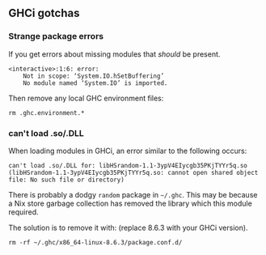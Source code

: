 ## GHCi gotchas

### Strange package errors

If you get errors about missing modules that _should_ be present.

```
<interactive>:1:6: error:
    Not in scope: ‘System.IO.hSetBuffering’
    No module named ‘System.IO’ is imported.
```

Then remove any local GHC environment files:

    rm .ghc.environment.*


### can't load .so/.DLL

When loading modules in GHCi, an error similar to the following occurs:

```
can't load .so/.DLL for: libHSrandom-1.1-3ypV4EIycgb35PKjTYYr5q.so (libHSrandom-1.1-3ypV4EIycgb35PKjTYYr5q.so: cannot open shared object file: No such file or directory)
```

There is probably a dodgy `random` package in `~/.ghc`. This may be
because a Nix store garbage collection has removed the library which
this module required.

The solution is to remove it with: (replace 8.6.3 with your GHCi version).

```
rm -rf ~/.ghc/x86_64-linux-8.6.3/package.conf.d/
```
